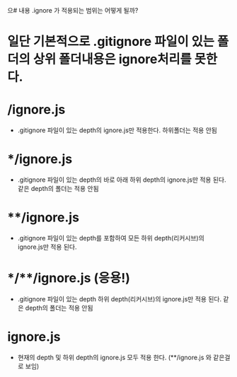 으# 내용
.ignore 가 적용되는 범위는 어떻게 될까?

# 일단 기본적으로 .gitignore 파일이 있는 폴더의 상위 폴더내용은 ignore처리를 못한다.

# /ignore.js
- .gitignore 파일이 있는 depth의 ignore.js만 적용한다. 하위폴더는 적용 안됨

# */ignore.js
- .gitignore 파일이 있는 depth의 바로 아래 하위 depth의 ignore.js만 적용 된다. 같은 depth의 폴더는 적용 안됨

# **/ignore.js
- .gitignore 파일이 있는 depth를 포함하여 모든 하위 depth(리커시브)의 ignore.js만 적용 된다. 

# */**/ignore.js (응용!)
- .gitignore 파일이 있는 depth 하위 depth(리커시브)의 ignore.js만 적용 된다. 같은 depth의 폴더는 적용 안됨

# ignore.js
- 현재의 depth 및 하위 depth의 ignore.js 모두 적용 한다. (**/ignore.js 와 같은걸로 보임)